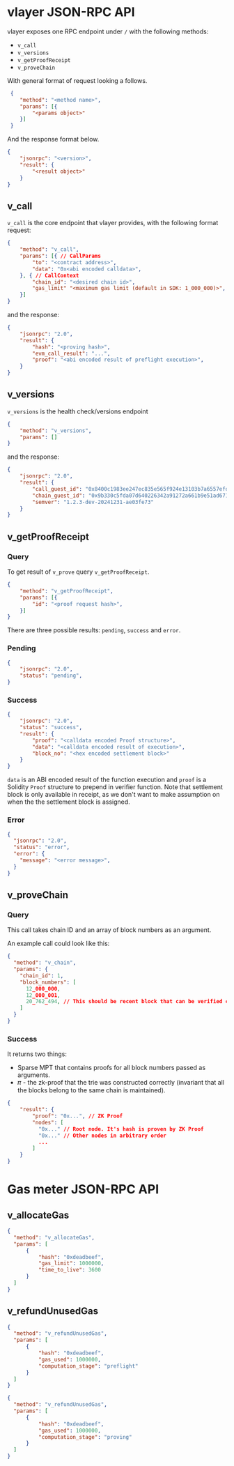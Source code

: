 # vlayer JSON-RPC API

vlayer exposes one RPC endpoint under `/` with the following methods:
- `v_call`
- `v_versions`
- `v_getProofReceipt`
- `v_proveChain`

With general format of request looking a follows.

```json
 {
    "method": "<method name>",
    "params": [{
        "<params object>"
    }]
 }
```

And the response format below.

```json
{
    "jsonrpc": "<version>",
    "result": {
        "<result object>"
    }
}
```


## v_call
`v_call` is the core endpoint that vlayer provides, with the following format request:

```json
{
    "method": "v_call",
    "params": [{ // CallParams   
        "to": "<contract address>",
        "data": "0x<abi encoded calldata>",
    }, { // CallContext
        "chain_id": "<desired chain id>",
        "gas_limit" "<maximum gas limit (default in SDK: 1_000_000)>",
    }]
}
```

and the response:

```json
{
    "jsonrpc": "2.0",
    "result": {
        "hash": "<proving hash>",
        "evm_call_result": "...",
        "proof": "<abi encoded result of preflight execution>",
    }
}
```

## v_versions
`v_versions` is the health check/versions endpoint

```json
{
    "method": "v_versions",
    "params": []
}
```

and the response:

```json
{
    "jsonrpc": "2.0",
    "result": {
        "call_guest_id": "0x8400c1983ee247ec835e565f924e13103b7a6557efd25f6b899bf9ed0c7ca491",
        "chain_guest_id": "0x9b330c5fda07d640226342a91272a661b9e51ad6713427777720bc26489dbc75",
        "semver": "1.2.3-dev-20241231-ae03fe73"
    }
}
```

## v_getProofReceipt

### Query
To get result of `v_prove` query `v_getProofReceipt`. 

```json
{
    "method": "v_getProofReceipt",
    "params": [{   
        "id": "<proof request hash>",
    }]
}
```

There are three possible results: `pending`, `success` and `error`.

### Pending

```json
{
    "jsonrpc": "2.0",
    "status": "pending",
}
```

### Success

```json
{
    "jsonrpc": "2.0",
    "status": "success",
    "result": {        
        "proof": "<calldata encoded Proof structure>",
        "data": "<calldata encoded result of execution>",
        "block_no": "<hex encoded settlement block>"
    }
}
```

`data` is an ABI encoded result of the function execution and `proof` is a Solidity `Proof` structure to prepend in verifier function. Note that settlement block is only available in receipt, as we don't want to make assumption on when the the settlement block is assigned.

### Error

```json
{
  "jsonrpc": "2.0",
  "status": "error",
  "error": {
    "message": "<error message>",
  }
}
```

## v_proveChain

### Query

This call takes chain ID and an array of block numbers as an argument.

An example call could look like this:

```json
{
  "method": "v_chain",
  "params": {
    "chain_id": 1,
    "block_numbers": [
      12_000_000,
      12_000_001,
      20_762_494, // This should be recent block that can be verified on-chain
    ]
  }
}
```

### Success

It returns two things:
* Sparse MPT that contains proofs for all block numbers passed as arguments.
* 𝜋 - the zk-proof that the trie was constructed correctly (invariant that all the blocks belong to the same chain is maintained).

```json
{
    "result": {
        "proof": "0x...", // ZK Proof
        "nodes": [
          "0x..." // Root node. It's hash is proven by ZK Proof
          "0x..." // Other nodes in arbitrary order
          ...
        ]
    }
}
```

# Gas meter JSON-RPC API

## v_allocateGas

```json
{
  "method": "v_allocateGas",
  "params": [
      {
          "hash": "0xdeadbeef",
          "gas_limit": 1000000,
          "time_to_live": 3600
      }
  ]
}
```

## v_refundUnusedGas

```json
{
  "method": "v_refundUnusedGas",
  "params": [
      {
          "hash": "0xdeadbeef",
          "gas_used": 1000000,
          "computation_stage": "preflight"
      }
  ]
}
```

```json
{
  "method": "v_refundUnusedGas",
  "params": [
      {
          "hash": "0xdeadbeef",
          "gas_used": 1000000,
          "computation_stage": "proving"
      }
  ]
}
```
